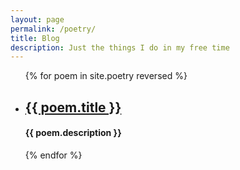 ```yaml
---
layout: page
permalink: /poetry/
title: Blog
description: Just the things I do in my free time
---
```


<ul class="post-list">
{% for poem in site.poetry reversed %}
    <li>
        <h2><a class="poem-title" href="{{ poem.url | prepend: site.baseurl }}">{{ poem.title }}</a></h2>
          <h4 class="post-list">{{ poem.description }}</h4>
      </li>
{% endfor %}
</ul>
